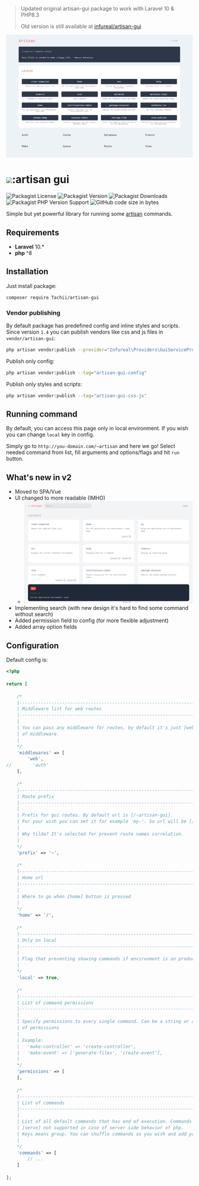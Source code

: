 > Updated original artisan-gui package to work with Laravel 10 & PHP8.3 
>
> Old version is still available at [infureal/artisan-gui](https://github.com/infureal/artisan-gui)

<img src="https://raw.githubusercontent.com/inFureal/git-images/main/artisan-gui.png" style="max-width: 100%"  alt="Artisan GUI"/>


# <a href="https://laravel.com" target="_blank"><img src="https://laravel.com/img/logotype.min.svg" width="100"></a>:artisan gui
![Packagist License](https://img.shields.io/packagist/l/infureal/artisan-gui?style=flat)
![Packagist Version](https://img.shields.io/packagist/v/infureal/artisan-gui)
![Packagist Downloads](https://img.shields.io/packagist/dt/infureal/artisan-gui)
![Packagist PHP Version Support](https://img.shields.io/packagist/php-v/infureal/artisan-gui)
![GitHub code size in bytes](https://img.shields.io/github/languages/code-size/infureal/artisan-gui)


Simple but yet powerful library for running some [artisan](https://laravel.com/docs/8.x/artisan) commands.

## Requirements 
- **Laravel** 10.*
- **php** ^8

## Installation
Just install package:
```bash
composer require Tachii/artisan-gui
```

### Vendor publishing

By default package has predefined config and inline styles and scripts. 
Since version `1.4` you can publish vendors like css and js files in `vendor/artisan-gui`:
```bash
php artisan vendor:publish --provider="Infureal\Providers\GuiServiceProvider"
```
Publish only config: 
```bash
php artisan vendor:publish --tag="artisan-gui-config"
```

Publish only styles and scripts: 
```bash
php artisan vendor:publish --tag="artisan-gui-css-js"
```


## Running command
By default, you can access this page only in local environment. If you wish
you can change `local` key in config. 

Simply go to `http://you-domain.com/~artisan` and here we go! 
Select needed command from list, fill arguments and options/flags and hit `run` button.

## What's new in v2
- Moved to SPA/Vue
- UI changed to more readable (IMHO)
  - <img width="500px" src="https://raw.githubusercontent.com/inFureal/git-images/main/artisan-gui-2.0.0.png" />
- Implementing search (with new design it's hard to find some command without search)
- Added permission field to config (for more flexible adjustment)
- Added array option fields

## Configuration
Default config is:
```php 
<?php

return [

    /*
    |--------------------------------------------------------------------------
    | Middleware list for web routes
    |--------------------------------------------------------------------------
    |
    | You can pass any middleware for routes, by default it's just [web] group
    | of middleware.
    |
    */
    'middlewares' => [
        'web',
//        'auth'
    ],

    /*
    |--------------------------------------------------------------------------
    | Route prefix
    |--------------------------------------------------------------------------
    |
    | Prefix for gui routes. By default url is [/~artisan-gui].
    | For your wish you can set it for example 'my-'. So url will be [/my-artisan-gui].
    |
    | Why tilda? It's selected for prevent route names correlation.
    |
    */
    'prefix' => '~',

    /*
    |--------------------------------------------------------------------------
    | Home url
    |--------------------------------------------------------------------------
    |
    | Where to go when [home] button is pressed
    |
    */
    'home' => '/',

    /*
    |--------------------------------------------------------------------------
    | Only on local
    |--------------------------------------------------------------------------
    |
    | Flag that preventing showing commands if environment is on production
    |
    */
    'local' => true,
    
    /*
    |--------------------------------------------------------------------------
    | List of command permissions
    |--------------------------------------------------------------------------
    |
    | Specify permissions to every single command. Can be a string or array
    | of permissions
    |
    | Example:
    |   'make:controller' => 'create-controller',
    |   'make:event' => ['generate-files', 'create-event'],
    |
    */
    'permissions' => [
    ],
    
    /*
    |--------------------------------------------------------------------------
    | List of commands
    |--------------------------------------------------------------------------
    |
    | List of all default commands that has end of execution. Commands like
    | [serve] not supported in case of server side behavior of php.
    | Keys means group. You can shuffle commands as you wish and add your own.
    |
    */
    'commands' => [
        // ...
    ]

];

```